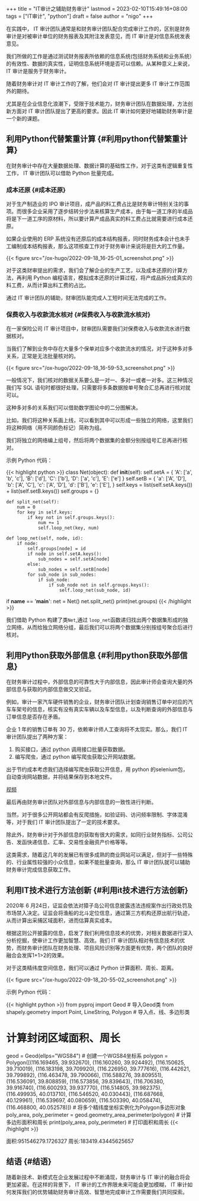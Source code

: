 +++
title = "IT审计之辅助财务审计"
lastmod = 2023-02-10T15:49:16+08:00
tags = ["IT审计", "python"]
draft = false
author = "nigo"
+++

在实践中， IT 审计团队通常是和财务审计团队配合完成审计工作的，区别是财务审计是对被审计单位的财务报表及其附注发表意见，而 IT 审计是对信息系统发表意见。

我们所做的工作是通过测试财务报表所依赖的信息系统(包括财务系统和业务系统）的有效性、数据的真实性，证明信息系统环境是否可以信赖。从某种意义上来说， IT 审计是服务于财务审计。

随着财务审计对 IT 审计工作的了解，他们会对 IT 审计提出更多 IT 审计工作范围外的期待。

尤其是在企业信息化浪潮下，受限于技术能力，财务审计团队在数据处理，方法创新方面对 IT 审计团队提出了更高的要求。因此 IT 审计如何更好地辅助财务审计是一个新的课题。


## 利用Python代替繁重计算 {#利用python代替繁重计算}

在财务审计中存在大量数据处理、数据计算的基础性工作，对于这类有逻辑重复性工作， IT 审计团队可以借助 Python 批量完成。


### 成本还原 {#成本还原}

对于生产制造业的 IPO 审计项目，成产品的料工费占比是财务审计特别关注的事项。而很多企业采用了逐步结转分步法来核算生产成本，由于每一道工序的半成品将是下一道工序的原材料，所以要计算产成品真实的料工费占比就需要进行成本还原。

如果企业使用的 ERP 系统没有还原后的成本结构报表，同时财务成本会计也未手工编制成本结构报表，那么这项核查工作对于财务审计来说将是巨大的工作量。

{{< figure src="/ox-hugo/2022-09-18_16-25-01_screenshot.png" >}}

对于这类财审提出的需求，我们会了解企业的生产工艺，以及成本还原的计算方法，再利用 Python 编程语言，模拟成本还原的计算过程，将产成品拆分成真实的料工费，从而计算出料工费的占比。

通过 IT 审计团队的辅助，财审团队能完成人工短时间无法完成的工作。


### 保费收入与收款流水核对 {#保费收入与收款流水核对}

在一家保险公司 IT 审计项目中，财审团队需要我们对保费收入与收款流水进行数据核对。

当我们了解到业务中存在大量多个保单对应多个收款流水的情况，对于这种多对多关系，正常是无法批量核对的。

{{< figure src="/ox-hugo/2022-09-18_16-59-53_screenshot.png" >}}

一般情况下，我们核对的数据关系要么是一对一、多对一或者一对多。这三种情况我们写 SQL 语句时都很好处理，只需要将多条数据按单号聚合汇总再进行核对就可以。

这种多对多的关系我们可以借助数学图论中的二分图解决。

比如，我们将这种关系画上线，可以看到其中可以形成一些独立的网络，这里我们将这种网络（用不同颜色标记）简称为组。

我们将独立的网络编上组号，然后将两个数据集的金额分别按组号汇总再进行核对。

示例 Python 代码：

{{< highlight python >}}
class Net(object):
    def __init__(self):
        self.setA = {
            'A': ['a', 'b', 'c'],
            'B': ['d'],
            'C': ['b'],
            'D': ['a', 'c'],
            'E': ['e']
        }
        self.setB = {
            'a': ['A', 'D'],
            'b': ['A', 'C'],
            'c': ['A', 'D'],
            'd': ['B'],
            'e': ['E'],
        }
        self.keys = list(self.setA.keys()) + list(self.setB.keys())
        self.groups = {}

    def split_net(self):
        num = 0
        for key in self.keys:
            if key not in self.groups.keys():
                num += 1
                self.loop_net(key, num)

    def loop_net(self, node, id):
        if node:
            self.groups[node] = id
            if node in self.setA.keys():
                sub_nodes = self.setA[node]
            else:
                sub_nodes = self.setB[node]
            for sub_node in sub_nodes:
                if sub_node:
                    if sub_node not in self.groups.keys():
                        self.loop_net(sub_node, id)


if __name__ == '__main__':
    net = Net()
    net.split_net()
    print(net.groups)
{{< /highlight >}}

我们借助 Python 构建了类`Net`,通过 `loop_net`函数递归找出两个数据集形成的独立网络，从而给独立网络分组，最后我们可以将两个数据集分别按组号聚合后进行核对。


## 利用Python获取外部信息 {#利用python获取外部信息}

在财务审计过程中，外部信息的可靠性大于内部信息，因此审计师会查询大量的外部信息与获取的内部信息做交叉验证。

例如，审计一家汽车硬件销售的企业，财务审计团队计划查询销售订单中对应的汽车车架号的信息，核实有没有真实车辆以及车型信息，以及判断查询的外部信息与订单信息是否存在矛盾。

企业 1 年的销售订单有 30 万，依赖审计师人工查询将不太现实。那么，我们 IT 审计团队提出了两种方案：

1.  购买接口，通过 python 调用接口批量获取数据。
2.  编写爬虫，通过 python 编写爬虫获取公开网站数据。

出于节约成本考虑我们选择编写爬虫获取公开信息，用 python 的selenium包，自动查询网站数据，并将结果保存到本地文件。

[视频](https://mpvideo.qpic.cn/0bc35aacyaaa5aacjvv2vfqvb2gdftuaalaa.f10002.mp4?dis_k=78250b45e8ef9c34e7a88d9aabbf2f17&dis_t=1663494076&vid=wxv_2180860661377925123&format_id=10002&support_redirect=0&mmversion=false)

最后再由财务审计团队对外部信息与内部信息的一致性进行判断。

当然，对于很多公开网站都会有反爬措施，如验证码、访问频率限制、字体混淆等，对于我们 IT 审计团队提出了一定的技术要求。

除此外，财务审计对于外部信息的获取有很大的需求，如同行业财务指标、公司公告、发函快递信息、汇率、交易性金融资产价格等等。

这类需求，随着这几年的发展已有很多成熟的商业网站可以满足，但对于一些特殊的、行业属性较强的小众信息，如果不能批量查询，那么 IT 审计团队就可以辅助财务审计完成信息获取工作。


## 利用IT技术进行方法创新 {#利用it技术进行方法创新}

2020年 6 月24日，证监会依法对獐子岛公司信息披露违法违规案作出行政处罚及市场禁入决定。证监会将渔船的北斗定位信息，通过第三方机构还原出航行轨迹，从而计算出采捕区域面积，进而估算真实成本。

根据这则公开披露的信息，启发了我们利用信息技术的优势，对相关数据进行深入分析挖掘，使审计工作更加智慧、高效。我们 IT 审计团队相对有信息技术的优势，而财务审计团队在财务处理、项目风险识别等方面更有优势，两个团队的良好融合会发挥1+1&gt;2的效果。

对于这类精纬度空间信息，我们可以通过 Python 计算面积、周长、距离。

{{< figure src="/ox-hugo/2022-09-18_20-55-02_screenshot.png" >}}

示例 Python 代码：

{{< highlight python >}}
from pyproj import Geod # 导入Geod类
from shapely.geometry import Point, LineString, Polygon # 导入点、线、多边形类

# 计算封闭区域面积、周长
geod = Geod(ellps="WGS84") # 创建一个WGS84坐标系
polygon = Polygon([(116.169465, 39.932670), (116.160260, 39.924492),
                   (116.150625, 39.710019), (116.183198, 39.709920),
                   (116.226950, 39.777616), (116.442621, 39.799892),
                   (116.463478, 39.790066), (116.588276, 39.809551),
                   (116.536091, 39.808859), (116.573856, 39.839643),
                   (116.706380, 39.916740), (116.600293, 39.937770),
                   (116.514805, 39.982375), (116.499935, 40.013710),
                   (116.546520, 40.030443), (116.687668, 40.129961),
                   (116.539697, 40.080659), (116.503390, 40.058474),
                   (116.468800, 40.052578)]) # 将多个精纬度坐标实例化为Polygon多边形对象
poly_area, poly_perimeter = geod.geometry_area_perimeter(polygon) # 计算多边形面积和周长
print(poly_area, poly_perimeter) # 打印面积和周长
{{< /highlight >}}

面积:951546279.1726327 周长:183419.43445625657


## 结语 {#结语}

随着新技术、新模式在企业发展过程中不断涌现，财务审计与 IT 审计的融合将会更加紧密。在这样的背景下， IT 审计的工作界限未来可能会更加模糊， IT 审计如何发挥我们的优势辅助财务审计高效、智慧地完成审计工作需要我们共同探索。
